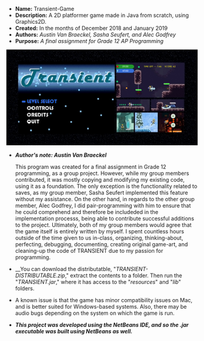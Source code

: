 * **Name:** Transient-Game
* **Description:** A 2D platformer game made in Java from scratch, using Graphics2D.
* **Created:** In the months of December 2018 and January 2019
* **Authors:** *Austin Van Braeckel, Sasha Seufert, and Alec Godfrey*
* **Purpose:** *A final assignment for Grade 12 AP Programming*

![Transient Preview](./TransientPic.jpg)

* __*Author's note: Austin Van Braeckel*__

  This program was created for a final assignment in Grade 12 programming, as a group project. However, while my group members contributed, it was mostly
copying and modifying my existing code, using it as a foundation. The only exception is the functionality related to saves, as my group member, Sasha Seufert
implemented this feature without my assistance. On the other hand, in regards to the other group member, Alec Godfrey, I did pair-programming with him to ensure
that he could comprehend and therefore be includeded in the implementation processs, being able to contribute successful additions to the project. Ultimately, 
both of my group members would agree that the game itself is entirely written by myself. I spent countless hours outside of the time given to us in-class, organizing,
thinking-about, perfecting, debugging, documenting, creating original game-art, and cleaning-up the code of TRANSIENT due to my passion for programming.

* __You can download the distributatble, "*TRANSIENT-DISTRIBUTABLE.zip*," extract the contents to a folder. Then run the "*TRANSIENT.jar*," where it has access to the "*resources*" and "*lib*" folders.

* A known issue is that the game has minor compatibility issues on Mac, and is better suited for Windows-based systems. Also, there may be audio bugs depending on the system on which the game is run.

* __*This project was developed using the NetBeans IDE, and so the .jar executable was built using NetBeans as well.*__

